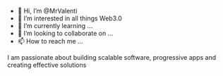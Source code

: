 - 👋 Hi, I’m @MrValenti
- 👀 I’m interested in all things Web3.0
- 🌱 I’m currently learning ...
- 💞️ I’m looking to collaborate on ...
- 📫 How to reach me ...

I am passionate about building scalable software, progressive apps and creating effective solutions

<!---
MrValenti/MrValenti is a ✨ special ✨ repository because its `README.md` (this file) appears on your GitHub profile.
You can click the Preview link to take a look at your changes.
--->
